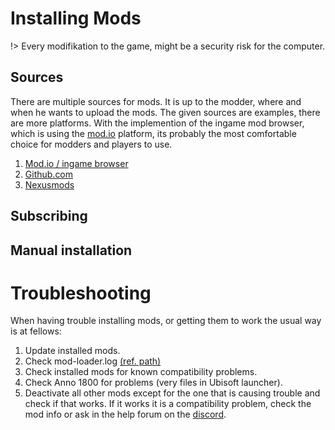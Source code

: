 # Installing Mods

!> Every modifikation to the game, might be a security risk for the computer.

## Sources
There are multiple sources for mods. It is up to the modder, where and when he wants to upload the mods. The given sources are examples, there are more platforms. With the implemention of the ingame mod browser, which is using the [mod.io](http://mod.io) platform, its probably the most comfortable choice for modders and players to use.

1. [Mod.io / ingame browser](https://mod.io/g/anno-1800)
2. [Github.com](https://github.com/)
3. [Nexusmods](https://www.nexusmods.com/anno1800/)

## Subscribing

## Manual installation

# Troubleshooting

When having trouble installing mods, or getting them to work the usual way is at fellows:

1. Update installed mods.
2. Check mod-loader.log [(ref. path)](/en/basics/path?id=mod-loaderlog)
3. Check installed mods for known compatibility problems.
4. Check Anno 1800 for problems (very files in Ubisoft launcher).
5. Deactivate all other mods except for the one that is causing trouble and check if that works. If it works it is a compatibility problem, check the mod info or ask in the help forum on the [discord](https://discord.gg/4XQTznE).